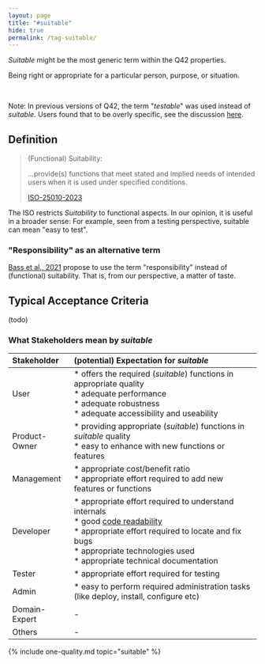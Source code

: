 ```yaml
---
layout: page
title: "#suitable"
hide: true
permalink: /tag-suitable/
---
```


_Suitable_ might be the most generic term within the Q42 properties.

<div class="arc42-help" markdown="1">

Being right or appropriate for a particular person, purpose, or situation.
</div><br>

Note: In previous versions of Q42, the term "_testable_" was used instead of _suitable_.
Users found that to be overly specific, see the discussion [here](https://github.com/arc42/quality.arc42.org-site/issues/90).


## Definition

>(Functional) Suitability:
>
>...provide(s) functions that meet stated and implied needs of intended users when it is used under specified conditions.
>
>[ISO-25010-2023](/references/#iso-25010-2023)

The ISO restricts _Suitability_ to functional aspects. 
In our opinion, it is useful in a broader sense: For example, seen from a testing perspective, suitable can mean "easy to test". 

### "Responsibility" as an alternative term

[Bass et al., 2021](/references/#bass2021software) propose to use the term "responsibility" instead of (functional) suitability.
That is, from our perspective, a matter of taste.

## Typical Acceptance Criteria

(todo)

### What Stakeholders mean by _suitable_ 


| Stakeholder | (potential) Expectation for _suitable_ |
|:--- |:--- |
| User |* offers the required (_suitable_) functions in appropriate quality<br>* adequate performance<br>* adequate robustness<br>* adequate accessibility and useability|
| Product-Owner |* providing appropriate (_suitable_) functions in _suitable_ quality<br>* easy to enhance with new functions or features<br> |
| Management |* appropriate cost/benefit ratio<br>* appropriate effort required to add new features or functions  |
| Developer |* appropriate effort required to understand internals<br>* good [code readability](/qualities/code-readability)<br>* appropriate effort required to locate and fix bugs<br>* appropriate technologies used<br>* appropriate technical documentation  |
| Tester |* appropriate effort required for testing |
| Admin |* easy to perform required administration tasks (like deploy, install, configure etc)  |
| Domain-Expert | - |
| Others | -   |



<!-- include all qualities associated with this tag -->
{% include one-quality.md topic="suitable"  %}
